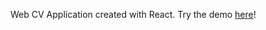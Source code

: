 Web CV Application created with React. Try the demo [here](https://rarandy.github.io/CV-Application/)!
